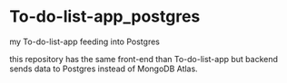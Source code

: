 # To-do-list-app_postgres
my To-do-list-app feeding into Postgres

this repository has the same front-end than To-do-list-app but backend sends data to Postgres instead of MongoDB Atlas.
